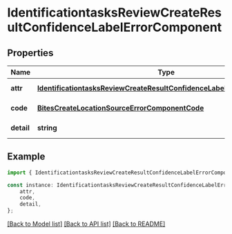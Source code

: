 # IdentificationtasksReviewCreateResultConfidenceLabelErrorComponent


## Properties

Name | Type | Description | Notes
------------ | ------------- | ------------- | -------------
**attr** | [**IdentificationtasksReviewCreateResultConfidenceLabelErrorComponentAttr**](IdentificationtasksReviewCreateResultConfidenceLabelErrorComponentAttr.md) |  | [default to undefined]
**code** | [**BitesCreateLocationSourceErrorComponentCode**](BitesCreateLocationSourceErrorComponentCode.md) |  | [default to undefined]
**detail** | **string** |  | [default to undefined]

## Example

```typescript
import { IdentificationtasksReviewCreateResultConfidenceLabelErrorComponent } from 'mosquito-alert';

const instance: IdentificationtasksReviewCreateResultConfidenceLabelErrorComponent = {
    attr,
    code,
    detail,
};
```

[[Back to Model list]](../README.md#documentation-for-models) [[Back to API list]](../README.md#documentation-for-api-endpoints) [[Back to README]](../README.md)
